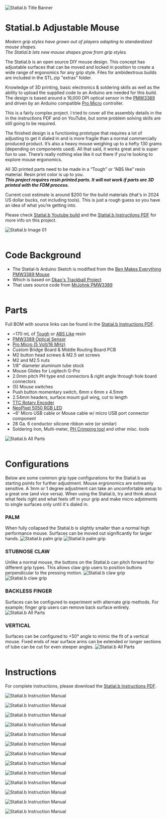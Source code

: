 ![Statial.b Title Banner](img/banner.png)

# Statial.b Adjustable Mouse
_Modern grip styles have grown out of players adapting to standardized mouse shapes.<br/>
The Statial.b lets new mouse shapes grow from grip styles._

The Statial.b is an open source DIY mouse design. This concept has adjustable surfaces that can be moved and locked in position to create a wide range of ergonomics for any grip style. Files for ambidextrous builds are included in the STL.zip "extras" folder.

Knowledge of 3D printing, basic electronics & soldering skills as well as the ability to upload the supplied code to an Arduino are needed for this build. The design is based around a 16,000 DPI optical sensor in the [PMW3389](https://www.tindie.com/products/citizenjoe/pmw3389-motion-sensor/) and driven by an Arduino compatible [Pro Micro](https://deskthority.net/wiki/Arduino_Pro_Micro) controller.

This is a fairly complex project. I tried to cover all the assembly details in the in the instructions PDF and on YouTube, but some problem solving skills are still going to be required.

The finished design is a functioning prototype that requires a lot of adjusting to get it dialed in and is more fragile than a normal commercially produced product. It’s also a heavy mouse weighing up to a hefty 130 grams (depending on components used). All that said, it works great and is super fun to use. There’s really nothing else like it out there if you’re looking to explore mouse ergonomics.

All 3D printed parts need to be made in a “Tough” or “ABS like” resin material. Resin print color is up to you.<br/> ***This project requires resin printed parts. 
It will not work if parts are 3D printed with the FDM process.***

Current cost estimate is around $200 for the build materials (that's in 2024 US dollar bucks, not including tools). This is just a rough guess so you have an idea of what you’re getting into.

Please check [Statial.b Youtube build](youtube) and the [Statial.b Instructions PDF](statial-b_instructions_v01-00.pdf) for more info on this project.

![Statial.b Image 01](img/orthos.png)
<br/><br/>

# Code Background
* The Statial-b Arduino Sketch is modified from the [Ben Makes Everything PMW3389 Mouse](https://github.com/BenMakesEverything/PMW3389_Mouse)
* Which is based on [Dkao's Trackball Project](https://github.com/dkao/Kensington_Expert_Mouse_PMW3389_Arduino)
* That uses source code from [MrJohnk PMW3389](https://github.com/mrjohnk/PMW3389DM)
<br/><br/>

# Parts
Full BOM with source links can be found in the [Statial.b Instructions PDF](statial-b_instructions_v01-00.pdf).

* ~170 mL of [Tough](https://formlabs.com/store/materials/tough-2000-resin/) or [ABS Like](https://store.anycubic.com/products/abs-like-resin-pro-2) resin
* [PMW3389 Optical Sensor](https://www.tindie.com/products/citizenjoe/pmw3389-motion-sensor/)
* [Pro Micro (5 Volt/16 MHz)](https://deskthority.net/wiki/Arduino_Pro_Micro)
* Custom Bridge Board & Middle Routing Board PCB
* M2 button head screws & M2.5 set screws
* M2 and M2.5 nuts
* 1/8" diameter aluminum tube stock
* Mouse Glides for Logitech G-Pro
* 2.0mm pitch PH type end connectors & right angle through hole board connectors
* (5) Mouse switches
* Push button momentary switch, 6mm x 6mm x 4.5mm
* 2.54mm headers, surface mount gull wing, cut to length
* [TTC Rotary Encoder](https://a.co/d/5zIg8kU)
* [NeoPixel 5050 RGB LED](https://www.adafruit.com/product/1655)
* ~6' Micro USB cable or Mouse cable w/ micro USB port connector component 
* 28 Ga. 6 conductor silicone ribbon wire (or similar)
* Soldering Iron, Multi-meter, [PH Crimping tool](https://a.co/d/hdylA0W) and other misc. tools

![Statial.b All Parts](img/statial-b_allparts.JPG)
<br/><br/>

# Configurations
Below are some common grip type configurations for the Statial.b as starting points for further adjustment. Mouse ergronomics are extreamly sensitive. A 1mm or 1 degree adjustment can take an uncomfortable setup to a great one (and vice versa). When using the Statial.b, try and think about what feels right and what feels off in your grip and make micro adjstments to single surfaces only until it's dialed in. 

### PALM
When fully collapsed the Statial.b is slightly smaller than a normal high performance mouse. Surfaces can be moved out significantly for larger hands.
![Statial.b palm grip](img/grip_palm-02.png)
![Statial.b palm grip](img/grip_palm-01.png)

### STUBNOSE CLAW
Unlike a normal mouse, the buttons on the Statial.b can pitch forward for different grip types. This allows claw grip users to position buttons perpendicular to the pressing motion.
![Statial.b claw grip](img/grip_claw-02.png)
![Statial.b claw grip](img/grip_claw-01.png)

### BACKLESS FINGER
Surfaces can be configured to experiment with alternate grip methods. For example; finger grip users can remove back surface entirely.
![Statial.b All Parts](img/statial-b_allparts.JPG)

### VERTICAL
Surfaces can be configured to +50° angle to mimic the fit of a vertical mouse. Fixed ends of rear surface arms can be extended or longer sections of tube can be cut for even steeper angles. 
![Statial.b All Parts](img/statial-b_allparts.JPG)
<br/><br/>

# Instructions
For complete instructions, please download the [Statial.b Instructions PDF](https://github.com/PyottDesign/Statial-b/statial-b_instructions_v01-00.pdf).

![Statial.b Instruction Manual](img/statial-b_inst_05.png)

![Statial.b Instruction Manual](img/statial-b_inst_07.png)

![Statial.b Instruction Manual](img/statial-b_inst_08.png)

![Statial.b Instruction Manual](img/statial-b_inst_10.png)

![Statial.b Instruction Manual](img/statial-b_inst_12.png)

![Statial.b Instruction Manual](img/statial-b_inst_13.png)

![Statial.b Instruction Manual](img/statial-b_inst_14.png)

![Statial.b Instruction Manual](img/statial-b_inst_15.png)

![Statial.b Instruction Manual](img/statial-b_inst_16.png)

![Statial.b Instruction Manual](img/statial-b_inst_17.png)

![Statial.b Instruction Manual](img/statial-b_inst_18.png)

![Statial.b Instruction Manual](img/statial-b_inst_21.png)

![Statial.b Instruction Manual](img/statial-b_inst_22.png)